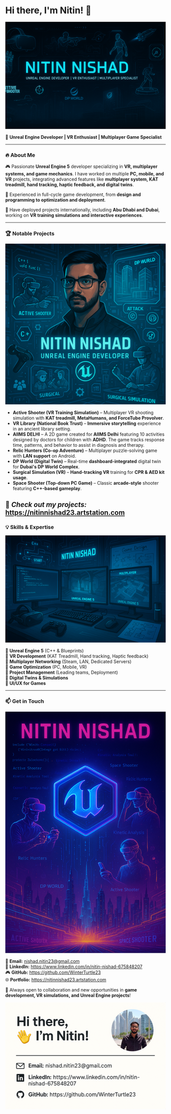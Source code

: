 # Hi there, I'm Nitin! 👋

![Header](https://github.com/WinterTurtle23/WinterTurtle23/blob/main/Github_Header.png)

🚀 **Unreal Engine Developer | VR Enthusiast | Multiplayer Game Specialist**

---

### 🔥 About Me

🎮 Passionate **Unreal Engine 5** developer specializing in **VR, multiplayer systems, and game mechanics**. I have worked on multiple **PC, mobile, and VR** projects, integrating advanced features like **multiplayer system, KAT treadmill, hand tracking, haptic feedback, and digital twins**.

💼 Experienced in full-cycle game development, from **design and programming to optimization and deployment**.

📍 Have deployed projects internationally, including **Abu Dhabi and Dubai**, working on **VR training simulations and interactive experiences**.

---

### 🏆 Notable Projects

![Projects](https://github.com/WinterTurtle23/WinterTurtle23/blob/main/Github_Projects.png)

- **Active Shooter (VR Training Simulation)** – Multiplayer VR shooting simulation with **KAT treadmill, MetaHumans, and ForceTube Provolver**.
- **VR Library (National Book Trust)** – **Immersive storytelling** experience in an ancient library setting.
- **AIIMS DELHI** – A 2D game created for **AIIMS Delhi** featuring 10 activities designed by doctors for children with **ADHD**. The game tracks response time, patterns, and behavior to assist in diagnosis and therapy.
- **Relic Hunters (Co-op Adventure)** – Multiplayer puzzle-solving game with **LAN support** on Android.
- **DP World (Digital Twin)** – Real-time **dashboard-integrated** digital twin for **Dubai's DP World Complex**.
- **Surgical Simulation (VR)** – **Hand-tracking VR** training for **CPR & AED kit usage**.
- **Space Shooter (Top-down PC Game)** – Classic **arcade-style** shooter featuring **C++-based gameplay**.

🔗 *Check out my projects:* https://nitinnishad23.artstation.com
---

### 💡 Skills & Expertise

![Skills](https://github.com/WinterTurtle23/WinterTurtle23/blob/main/Github_Skills_01.png)

🔹 **Unreal Engine 5** (C++ & Blueprints)  
🔹 **VR Development** (KAT Treadmill, Hand tracking, Haptic feedback)  
🔹 **Multiplayer Networking** (Steam, LAN, Dedicated Servers)  
🔹 **Game Optimization** (PC, Mobile, VR)  
🔹 **Project Management** (Leading teams, Deployment)  
🔹 **Digital Twins & Simulations**  
🔹 **UI/UX for Games**  

---

### 📫 Get in Touch

![Contact](https://github.com/WinterTurtle23/WinterTurtle23/blob/main/Github_Skills_02.png)

📧 **Email:** nishad.nitin23@gmail.com  
💼 **LinkedIn:** https://www.linkedin.com/in/nitin-nishad-675848207  
🎮 **GitHub:** https://github.com/WinterTurtle23  
🌐 **Portfolio:** https://nitinnishad23.artstation.com

🚀 Always open to collaboration and new opportunities in **game development, VR simulations, and Unreal Engine projects**!

![Footer](https://github.com/WinterTurtle23/WinterTurtle23/blob/main/Github_Footer.png)
